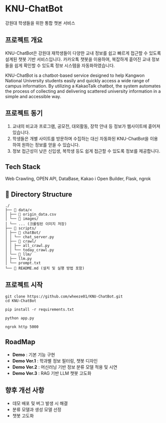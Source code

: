 # KNU-ChatBot
강원대 학생들을 위한 통합 챗본 서비스

## 프로젝트 개요
KNU-ChatBot은 강원대 재학생들이 다양한 교내 정보를 쉽고 빠르게 접근할 수 있도록 설계된 챗봇 기반 서비스입니다. 카카오톡 챗봇을 이용하여, 복잡하게 흩어진 교내 정보들을 쉽게 확인할 수 있도록 정보 시스템을 자동화하였습니다.<br>

KNU-ChatBot is a chatbot-based service designed to help Kangwon National University students easily and quickly access a wide range of campus information.
By utilizing a KakaoTalk chatbot, the system automates the process of collecting and delivering scattered university information in a simple and accessible way.

## 프로젝트 동기
1. 교내의 비교과 프로그램, 공모전, 대외활동, 장학 안내 등 정보가 웹사이트에 흩어져 있습니다.<br>
2. 학생들은 개별 사이트를 방문하며 수집하는 대신 자동화된 KNU-ChatBot을 이용하여 원하는 정보를 얻을 수 있습니다.<br>
3. 정보 접근성이 낮은 신입생, 복학생 등도 쉽게 접근할 수 있도록 정보를 제공합니다.<br>

## Tech Stack
Web Crawling, OPEN API, DataBase, Kakao i Open Builder, Flask, ngrok

## 📁 Directory Structure
```
./
├── 📁 data/<
│ ├── 📄 origin_data.csv
│ └── 📁 images/
│ └── ... (크롤링된 이미지 저장)
├── 📁 scripts/
│ ├── 📁 chatBot/
│ │ └── chat_server.py
│ ├── 📁 crawl/
│ │ ├── all_crawl.py
│ │ └── today_crawl.py
│ └── 📁 llm/
│ ├── llm.py
│ └── prompt.txt
└── 📄 README.md (설치 및 실행 방법 포함)
```

## 프로젝트 시작

```
git clone https://github.com/wheeze01/KNU-ChatBot.git
cd KNU-ChatBot
```
```
pip install -r requirements.txt
```
```
python app.py
```
```
ngrok http 5000
```

## RoadMap
- <strong> Demo</strong> : 기본 기능 구현<br>
- <strong>Demo Ver.1</strong> : 학과별 정보 필터링, 챗봇 디자인<br>
- <strong>Demo Ver.2</strong> : 머신러닝 기반 정보 분류 모델 적용 및 시연<br>
- <strong>Demo Ver.3</strong> : RAG 기반 LLM 챗봇 고도화<br>

## 향후 개선 사항
- 데모 배포 및 버그 발생 시 해결<br>
- 분류 모델과 생성 모델 선정<br>
- 챗봇 고도화